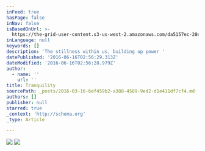```yaml
---
inFeed: true
hasPage: false
inNav: false
isBasedOnUrl: >-
  https://the-grid-user-content.s3-us-west-2.amazonaws.com/da5157ec-28e1-4812-847e-12d325ea320d.png
inLanguage: null
keywords: []
description: 'The stillness within us, building up power '
datePublished: '2016-06-16T02:56:29.313Z'
dateModified: '2016-06-16T02:56:28.979Z'
author:
  - name: ''
    url: ''
title: Tranquility
sourcePath: _posts/2016-03-16-6ef459b2-a388-4589-9ed2-d1e411df7cf4.md
authors: []
publisher: null
starred: true
_context: 'http://schema.org'
_type: Article

---
```

![](https://the-grid-user-content.s3-us-west-2.amazonaws.com/9f65570b-6fd0-4862-b643-cd80fde77e33.jpg)
![](https://the-grid-user-content.s3-us-west-2.amazonaws.com/6a21da00-fd63-4076-80ed-9e9c539d5e14.jpg)